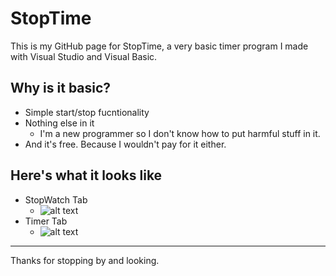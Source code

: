# StopTime
This is my GitHub page for StopTime, a very basic timer program I made with Visual Studio and Visual Basic.

## Why is it basic?
* Simple start/stop fucntionality
* Nothing else in it
  * I'm a new programmer so I don't know how to put harmful stuff in it.
* And it's free. Because I wouldn't pay for it either. 

## Here's what it looks like
* StopWatch Tab
  * ![alt text](https://photos-4.dropbox.com/t/2/AABbt_g5efahKV4BctDRtxvSYZOp3J5GXXTlz9VFFx6gXQ/12/9609146/png/32x32/3/1512968400/0/2/StopWatch.PNG/EKT1lAcYxJcEIAIoAg/VAQw_NS1GIkpQuLf9pNsnRHNCjJorKVHQsYvovpNuws?dl=0&preserve_transparency=1&size=2048x1536&size_mode=3 "StopWatch tab")
* Timer Tab
  * ![alt text](https://www.dropbox.com/s/qbm9ky5m8wnqv5m/Timer.PNG "Timer tab")

---
Thanks for stopping by and looking.

